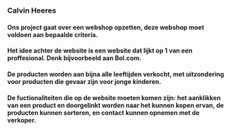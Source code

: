 # 
### Calvin Heeres
#### Ons project gaat over een webshop opzetten, deze webshop moet voldoen aan bepaalde criteria.

#### Het idee achter de website is een website dat lijkt op 1 van een proffesional. Denk bijvoorbeeld aan Bol.com. 

#### De producten worden aan bijna alle leeftijden verkocht, met uitzondering voor producten die gevaar zijn voor jonge kinderen.

#### De fuctionaliteiten die op de website moeten komen zijn: het aanklikken van een product en doorgelinkt worden naar het kunnen kopen ervan, de producten kunnen sorteren, en contact kunnen opnemen met de verkoper.
